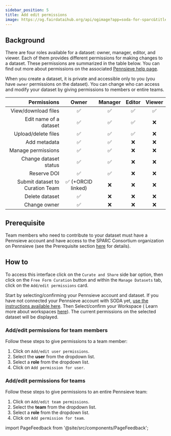 ```yaml
---
sidebar_position: 5
title: Add edit permissions
image: https://og.fairdataihub.org/api/ogimage?app=soda-for-sparc&title=Add%2Fedit%20permissions&description=Manage%20Dataset
---
```


## Background

There are four roles available for a dataset: owner, manager, editor, and viewer. Each of them provides different permissions for making changes to a dataset. These permissions are summarized in the table below. You can find out more about permissions on the associated [Pennsieve help page](https://docs.pennsieve.io/docs/dataset-permissions).

When you create a dataset, it is private and accessible only to you (you have `owner` permissions on the dataset). You can change who can access and modify your dataset by giving permissions to members or entire teams.

|                     Permissions |       Owner        | Manager | Editor | Viewer |
| ------------------------------: | :----------------: | :-----: | :----: | :----: |
|             View/download files |         ✅         |   ✅    |   ✅   |   ✅   |
|          Edit name of a dataset |         ✅         |   ✅    |   ✅   |   ❌   |
|             Upload/delete files |         ✅         |   ✅    |   ✅   |   ❌   |
|                    Add metadata |         ✅         |   ✅    |   ❌   |   ❌   |
|              Manage permissions |         ✅         |   ✅    |   ❌   |   ❌   |
|           Change dataset status |         ✅         |   ✅    |   ❌   |   ❌   |
|                     Reserve DOI |         ✅         |   ✅    |   ❌   |   ❌   |
| Submit dataset to Curation Team | ✅ (+ORCID linked) |   ❌    |   ❌   |   ❌   |
|                  Delete dataset |         ✅         |   ❌    |   ❌   |   ❌   |
|                    Change owner |         ✅         |   ❌    |   ❌   |   ❌   |

## Prerequisite

Team members who need to contribute to your dataset must have a Pennsieve account and have access to the SPARC Consortium organization on Pennsieve (see the Prerequisite section [here](../manage-dataset/connect-your-pennsieve-account-with-soda) for details).

## How to

To access this interface click on the `Curate and Share` side bar option, then click on the `Free Form Curation` button and within the `Manage Datasets` tab, click on the `Add/edit permissions` card.

Start by selecting/confirming your Pennsieve account and dataset. If you have not connected your Pennsieve account with SODA yet, [use the instructions available here](./connect-your-pennsieve-account-with-soda). Then Select/confirm your Workspace ( Learn more about workspaces [here](../../how-to/how-to-use-workspaces.md)). The current permissions on the selected dataset will be displayed.

### Add/edit permissions for team members

Follow these steps to give permissions to a team member:

1. Click on `Add/edit user permissions`.
2. Select the **user** from the dropdown list.
3. Select a **role** from the dropdown list.
4. Click on `Add permission for user`.

<!-- ![](https://github.com/fairdataihub/SODA-for-SPARC/blob/main/docs/documentation/Manage-datasets/Manage-permissions/add-permissions.gif?raw=true) -->

### Add/edit permissions for teams

Follow these steps to give permissions to an entire Pennsieve team:

1. Click on `Add/edit team permissions`.
2. Select the **team** from the dropdown list.
3. Select a **role** from the dropdown list.
4. Click on `Add permission for team`.

import PageFeedback from '@site/src/components/PageFeedback';

<PageFeedback />
